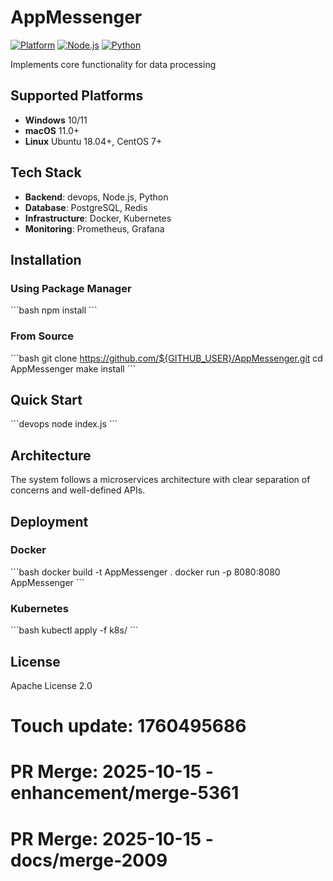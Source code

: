 # AppMessenger

[![Platform](https://img.shields.io/badge/platform-windows%20%7C%20macos%20%7C%20linux-lightgrey)]()
[![Node.js](https://img.shields.io/badge/node.js-18.x-green)]()
[![Python](https://img.shields.io/badge/python-3.8+-blue)]()

Implements core functionality for data processing

## Supported Platforms

- **Windows** 10/11
- **macOS** 11.0+
- **Linux** Ubuntu 18.04+, CentOS 7+

## Tech Stack

- **Backend**: devops, Node.js, Python
- **Database**: PostgreSQL, Redis
- **Infrastructure**: Docker, Kubernetes
- **Monitoring**: Prometheus, Grafana

## Installation

### Using Package Manager

\`\`\`bash
npm install
\`\`\`

### From Source

\`\`\`bash
git clone https://github.com/${GITHUB_USER}/AppMessenger.git
cd AppMessenger
make install
\`\`\`

## Quick Start

\`\`\`devops
node index.js
\`\`\`

## Architecture

The system follows a microservices architecture with clear separation of concerns and well-defined APIs.

## Deployment

### Docker

\`\`\`bash
docker build -t AppMessenger .
docker run -p 8080:8080 AppMessenger
\`\`\`

### Kubernetes

\`\`\`bash
kubectl apply -f k8s/
\`\`\`

## License

Apache License 2.0

# Touch update: 1760495686

# PR Merge: 2025-10-15 - enhancement/merge-5361

# PR Merge: 2025-10-15 - docs/merge-2009
